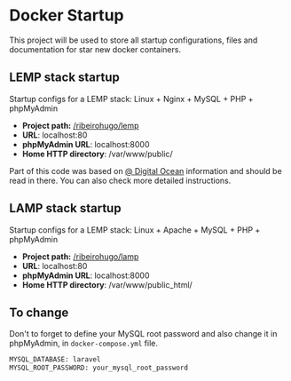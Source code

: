 # Docker Startup
This project will be used to store all startup configurations, files and documentation for star new docker containers.

## LEMP stack startup
Startup configs for a LEMP stack: Linux + Nginx + MySQL + PHP + phpMyAdmin

- **Project path:** [/ribeirohugo/lemp](https://github.com/ribeirohugo/docker_startup/tree/master/lemp)
- **URL**: localhost:80
- **phpMyAdmin URL**: localhost:8000
- **Home HTTP directory**: /var/www/public/

Part of this code was based on [@ Digital Ocean](https://www.digitalocean.com/community/tutorials/how-to-set-up-laravel-nginx-and-mysql-with-docker-compose) information and should be read in there. You can also check more detailed instructions.

## LAMP stack startup
Startup configs for a LEMP stack: Linux + Apache + MySQL + PHP + phpMyAdmin

- **Project path:** [/ribeirohugo/lamp](https://github.com/ribeirohugo/docker_startup/tree/master/lemp)
- **URL**: localhost:80
- **phpMyAdmin URL**: localhost:8000
- **Home HTTP directory**: /var/www/public_html/

## To change
Don't to forget to define your MySQL root password and also change it in phpMyAdmin, in `docker-compose.yml` file.

```bash
MYSQL_DATABASE: laravel
MYSQL_ROOT_PASSWORD: your_mysql_root_password
```
